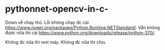 # pythonnet-opencv-in-c-
Down về chạy thử.
Lỗi không chạy đc cài https://www.nuget.org/packages/Python.Runtime.NETStandard/.
Vẫn không được nữa thì cài https://www.python.org/downloads/release/python-370/.

Không đc nữa thì rest máy.
Không đc nữa thì chịu.
